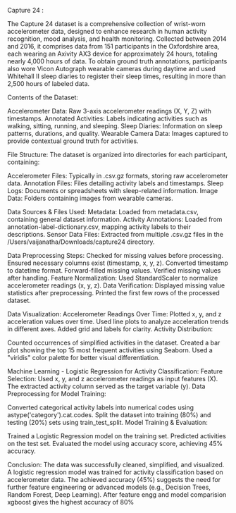 Capture 24 : 


The Capture 24 dataset is a comprehensive collection of wrist-worn accelerometer data, designed to enhance research in human activity recognition, mood analysis, and health monitoring. Collected between 2014 and 2016, it comprises data from 151 participants in the Oxfordshire area, each wearing an Axivity AX3 device for approximately 24 hours, totaling nearly 4,000 hours of data. To obtain ground truth annotations, participants also wore Vicon Autograph wearable cameras during daytime and used Whitehall II sleep diaries to register their sleep times, resulting in more than 2,500 hours of labeled data.

Contents of the Dataset:

Accelerometer Data: Raw 3-axis accelerometer readings (X, Y, Z) with timestamps.
Annotated Activities: Labels indicating activities such as walking, sitting, running, and sleeping.
Sleep Diaries: Information on sleep patterns, durations, and quality.
Wearable Camera Data: Images captured to provide contextual ground truth for activities.

File Structure:
The dataset is organized into directories for each participant, containing:

Accelerometer Files: Typically in .csv.gz formats, storing raw accelerometer data.
Annotation Files: Files detailing activity labels and timestamps.
Sleep Logs: Documents or spreadsheets with sleep-related information.
Image Data: Folders containing images from wearable cameras.

Data Sources & Files Used:
Metadata: Loaded from metadata.csv, containing general dataset information.
Activity Annotations: Loaded from annotation-label-dictionary.csv, mapping activity labels to their descriptions.
Sensor Data Files: Extracted from multiple .csv.gz files in the /Users/vaijanatha/Downloads/capture24 directory.

Data Preprocessing Steps:
Checked for missing values before processing.
Ensured necessary columns exist (timestamp, x, y, z).
Converted timestamp to datetime format.
Forward-filled missing values.
Verified missing values after handling.
Feature Normalization:
Used StandardScaler to normalize accelerometer readings (x, y, z).
Data Verification:
Displayed missing value statistics after preprocessing.
Printed the first few rows of the processed dataset.

Data Visualization:
Accelerometer Readings Over Time:
Plotted x, y, and z acceleration values over time.
Used line plots to analyze acceleration trends in different axes.
Added grid and labels for clarity.
Activity Distribution:

Counted occurrences of simplified activities in the dataset.
Created a bar plot showing the top 15 most frequent activities using Seaborn.
Used a "viridis" color palette for better visual differentiation.

Machine Learning - Logistic Regression for Activity Classification:
Feature Selection:
Used x, y, and z accelerometer readings as input features (X).
The extracted activity column served as the target variable (y).
Data Preprocessing for Model Training:

Converted categorical activity labels into numerical codes using astype('category').cat.codes.
Split the dataset into training (80%) and testing (20%) sets using train_test_split.
Model Training & Evaluation:

Trained a Logistic Regression model on the training set.
Predicted activities on the test set.
Evaluated the model using accuracy score, achieving 45% accuracy.

Conclusion:
The data was successfully cleaned, simplified, and visualized.
A logistic regression model was trained for activity classification based on accelerometer data.
The achieved accuracy (45%) suggests the need for further feature engineering or advanced models (e.g., Decision Trees, Random Forest, Deep Learning).
After feature engg and model comparision xgboost gives the highest accuracy of 80%
